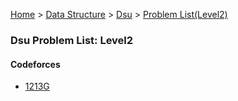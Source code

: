 [Home](../../../../) > [Data Structure](../../../) > [Dsu](../../) > [Problem List(Level2)](./)

### Dsu Problem List: Level2


#### Codeforces
- [1213G](../../l2-cf-1213G)


